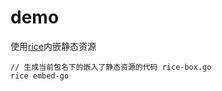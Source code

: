 # demo
使用[rice](github.com/GeertJohan/go.rice)内嵌静态资源
```
// 生成当前包名下的嵌入了静态资源的代码 rice-box.go
rice embed-go
```
